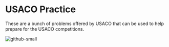 # USACO Practice

These are a bunch of problems offered by USACO that can be used to help prepare for the USACO competitions.

![github-small](https://cleanlearning.co.uk/assets/ugc/images/Picture_blog_practice.jpg)










